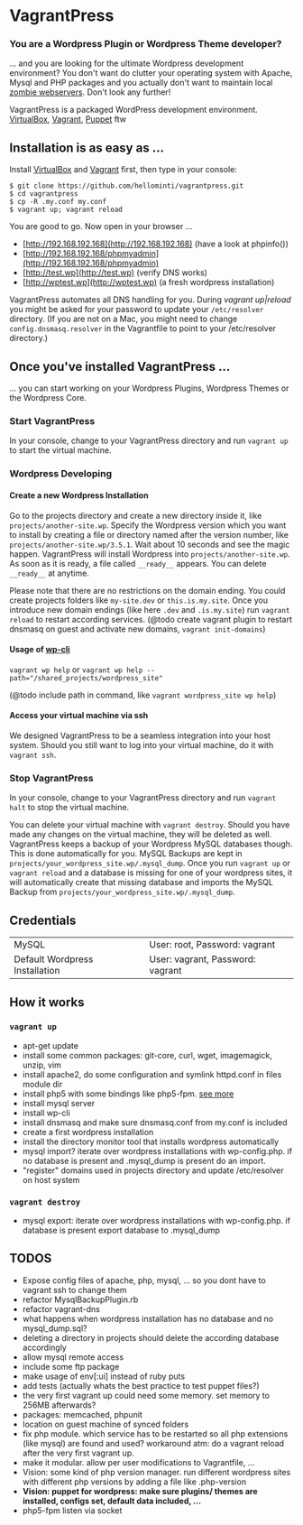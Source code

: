 # VagrantPress

### You are a Wordpress Plugin or Wordpress Theme developer?

... and you are looking for the ultimate Wordpress development environment? You don't want do clutter
your operating system with Apache, Mysql and PHP packages and you actually don't want to maintain 
local [zombie webservers](http://en.wikipedia.org/wiki/Zombie_computer). Don't look any further!


VagrantPress is a packaged WordPress development environment. 
[VirtualBox](https://www.virtualbox.org/), 
[Vagrant](http://www.vagrantup.com/), 
[Puppet](https://puppetlabs.com/puppet/what-is-puppet/) ftw


## Installation is as easy as ...

Install [VirtualBox](https://www.virtualbox.org/wiki/Downloads) and [Vagrant](http://downloads.vagrantup.com/) first,
then type in your console:

```
$ git clone https://github.com/hellominti/vagrantpress.git
$ cd vagrantpress
$ cp -R .my.conf my.conf
$ vagrant up; vagrant reload
```

You are good to go. Now open in your browser ...
 * [http://192.168.192.168](http://192.168.192.168) (have a look at phpinfo())
 * [http://192.168.192.168/phpmyadmin](http://192.168.192.168/phpmyadmin)
 * [http://test.wp](http://test.wp) (verify DNS works)
 * [http://wptest.wp](http://wptest.wp) (a fresh wordpress installation)

VagrantPress automates all DNS handling for you. During *vagrant up|reload* you might be asked for 
your password to update your ```/etc/resolver``` directory. 
(If you are not on a Mac, you might need to change ```config.dnsmasq.resolver``` 
in the Vagrantfile to point to your /etc/resolver directory.)


## Once you've installed VagrantPress ...

... you can start working on your Wordpress Plugins, Wordpress Themes or the Wordpress Core.

### Start VagrantPress
In your console, change to your VagrantPress directory and run ```vagrant up``` to start the
virtual machine. 

### Wordpress Developing

#### Create a new Wordpress Installation
Go to the projects directory and create a new directory inside it, like ```projects/another-site.wp```. 
Specify the Wordpress version which you want to install by creating a file or directory named after 
the version number, like ```projects/another-site.wp/3.5.1```. Wait about 10 seconds and see the magic happen. 
VagrantPress will install Wordpress into ```projects/another-site.wp```. As soon as it is ready,
a file called ```__ready__``` appears. You can delete ```__ready__``` at anytime.

Please note that there are no restrictions on the domain ending. You could create projects folders
like ```my-site.dev``` or ```this.is.my.site```. Once you introduce new domain endings (like here
```.dev``` and ```.is.my.site```) run ```vagrant reload``` to restart according services.
(@todo create vagrant plugin to restart dnsmasq on guest and activate new domains, ```vagrant init-domains```)

#### Usage of [wp-cli](http://wp-cli.org/)
```vagrant wp help``` or ```vagrant wp help --path="/shared_projects/wordpress_site"```

(@todo include path in command, like ```vagrant wordpress_site wp help```)

#### Access your virtual machine via ssh
We designed VagrantPress to be a seamless integration into your host system. Should you still
want to log into your virtual machine, do it with ```vagrant ssh```.

### Stop VagrantPress
In your console, change to your VagrantPress directory and run ```vagrant halt``` to stop the
virtual machine. 

You can delete your virtual machine with ```vagrant destroy```. Should you have made any changes
on the virtual machine, they will be deleted as well. VagrantPress keeps a backup of your
Wordpress MySQL databases though. This is done automatically for you. MySQL Backups are kept in 
```projects/your_wordpress_site.wp/.mysql_dump```. Once you run ```vagrant up``` or ```vagrant reload``` 
and a database is missing for one of your wordpress sites, it will automatically create that 
missing database and imports the MySQL Backup from ```projects/your_wordpress_site.wp/.mysql_dump```.


## Credentials

<table>
  <tr>
    <td>MySQL</td>
    <td>User: root, Password: vagrant</td>
  </tr>
  <tr>
    <td>Default Wordpress Installation</td>
    <td>User: vagrant, Password: vagrant</td>
  </tr>
</table>

## How it works

### ```vagrant up```

 * apt-get update
 * install some common packages: git-core, curl, wget, imagemagick, unzip, vim
 * install apache2, do some configuration and symlink httpd.conf in files module dir
 * install php5 with some bindings like php5-fpm. [see more](https://github.com/hellominti/vagrantpress/blob/master/puppet/modules/php5/manifests/init.pp)
 * install mysql server
 * install wp-cli
 * install dnsmasq and make sure dnsmasq.conf from my.conf is included
 * create a first wordpress installation 
 * install the directory monitor tool that installs wordpress automatically
 * mysql import? iterate over wordpress installations with wp-config.php. if no database is present and
   .mysql_dump is present do an import.
 * "register" domains used in projects directory and update /etc/resolver on host system


### ```vagrant destroy```

 * mysql export: iterate over wordpress installations with wp-config.php. if database is present
   export database to .mysql_dump


## TODOS

 * Expose config files of apache, php, mysql, ... so you dont have to vagrant ssh to change them
 * refactor MysqlBackupPlugin.rb
 * refactor vagrant-dns
 * what happens when wordpress installation has no database and no mysql_dump.sql?
 * deleting a directory in projects should delete the according database accordingly
 * allow mysql remote access
 * include some ftp package
 * make usage of env[:ui] instead of ruby puts
 * add tests (actually whats the best practice to test puppet files?)
 * the very first vagrant up could need some memory. set memory to 256MB afterwards?
 * packages: memcached, phpunit
 * location on guest machine of synced folders
 * fix php module. which service has to be restarted so all php extensions (like mysql) are found and used? workaround atm:
   do a vagrant reload after the very first vagrant up.
 * make it modular. allow per user modifications to Vagrantfile, ...
 * Vision: some kind of php version manager. run different wordpress sites with different php versions by adding a file like .php-version
 * __Vision: puppet for wordpress: make sure plugins/ themes are installed, configs set, default data included, ...__
 * php5-fpm listen via socket


